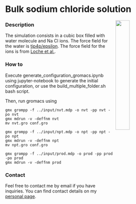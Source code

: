 # Bulk sodium chloride solution

<img align="right" width="30%" src="bulkwater.jpg">

### Description

The simulation consists in a cubic box filled with water molecule and 
Na Cl ions. The force field for the water is [tip4p/epsilon](https://doi.org/10.1021/jp410865y). The force field for the ions is from [Loche et al.](https://doi.org/10.1021/acs.jpcb.1c05303).

### How to

Execute generate_configuration_gromacs.ipynb using jupyter-notebook to generate 
the initial configuration, or use the build_multiple_folder.sh bash script.

Then, run gromacs using
```
gmx grompp -f ../input/nvt.mdp -o nvt -pp nvt -po nvt
gmx mdrun -v -deffnm nvt
mv nvt.gro conf.gro

gmx grompp -f ../input/npt.mdp -o npt -pp npt -po npt
gmx mdrun -v -deffnm npt
mv npt.gro conf.gro

gmx grompp -f ../input/prod.mdp -o prod -pp prod -po prod
gmx mdrun -v -deffnm prod
```

### Contact

Feel free to contact me by email if you have inquiries. You can find contact 
details on my [personal page](https://simongravelle.github.io/).
